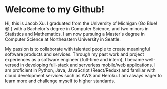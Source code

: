 # Welcome to my Github!

Hi, this is Jacob Xu. I graduated from the University of Michigan (Go Blue! 😎 ) with a Bachelor's degree in Computer Science, and two minors in Statistics and Mathematics. I am now pursuing a Master's degree in Computer Science at Northeastern University in Seattle.

My passion is to collaborate with talented people to create meaningful software products and services. Through my past work and project experiences as a software engineer (full-time and intern), I became well-versed in developing full-stack and serverless mobile/web applications. I am proficient in Python, Java, JavaScript (React/Redux) and familiar with cloud development services such as AWS and Heroku. I am always eager to learn more and challenge myself to higher standards.
